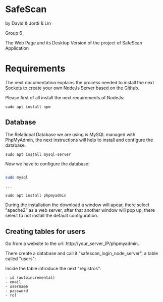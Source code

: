 # SafeScan

by David & Jordi & Lin

Group 6

The Web Page and its Desktop Version of the project of SafeScan Application

# Requirements

The next documentation explains the process needed to install the next Sockets to create your own NodeJs Server based on the Github.

Please first of all install the next requirements of NodeJs:

` sudo apt install npm `

## Database 

The Relational Database we are using is MySQL managed with PhpMyAdmin, the next instructions will help to install and configure the database.

 ` sudo apt install mysql-server `

Now we have to configure the database:

```sh

sudo mysql

...

```

 ` sudo apt install phpmyadmin ` 

During the installation the download a window will apear, there select "apache2" as a web server, after that another window will pop up, there select to not install the default configuration.

## Creating tables for users

Go from a website to the url: http://your_server_IP/phpmyadmin.

There create a database and call it "safescan_login_node_server", a table called "users":

Inside the table introduce the next "registros":

    - id (autoincremental)
    - email
    - username
    - password
    - rol

